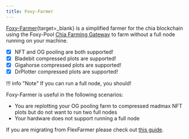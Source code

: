 ```yaml
---
title: Foxy-Farmer
---
```


[Foxy-Farmer](https://github.com/foxypool/foxy-farmer){target=_blank} is a simplified farmer for the chia blockchain using the Foxy-Pool [Chia Farming Gateway](../chia-farming-gateway/index.md) to farm without a full node running on your machine.

- [x] NFT and OG pooling are both supported!
- [x] Bladebit compressed plots are supported!
- [x] Gigahorse compressed plots are supported!
- [x] DrPlotter compressed plots are supported!

!!! info "Note"
    If you can run a full node, you should!

Foxy-Farmer is useful in the following scenarios:

- You are replotting your OG pooling farm to compressed madmax NFT plots but do not want to run two full nodes
- Your hardware does not support running a full node

If you are migrating from FlexFarmer please check out [this guide](../guides/switching-from-flex-farmer-to-foxy.md).
